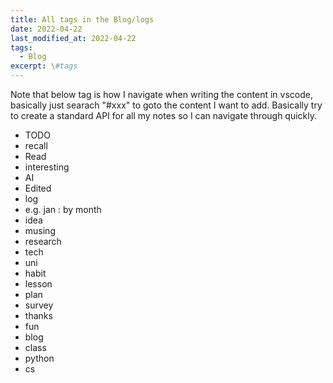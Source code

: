 ```yaml
---
title: All tags in the Blog/logs
date: 2022-04-22
last_modified_at: 2022-04-22
tags:
  - Blog
excerpt: \#tags
---
```


Note that below tag is how I navigate when writing the content in vscode, basically just searach "#xxx" to goto the content I want to add.
Basically try to create a standard API for all my notes so I can navigate through quickly.

- TODO
- recall
- Read
- interesting
- AI
- Edited
- log
- e.g. jan : by month
- idea
- musing
- research
- tech
- uni
- habit
- lesson
- plan
- survey
- thanks
- fun
- blog
- class
- python
- cs